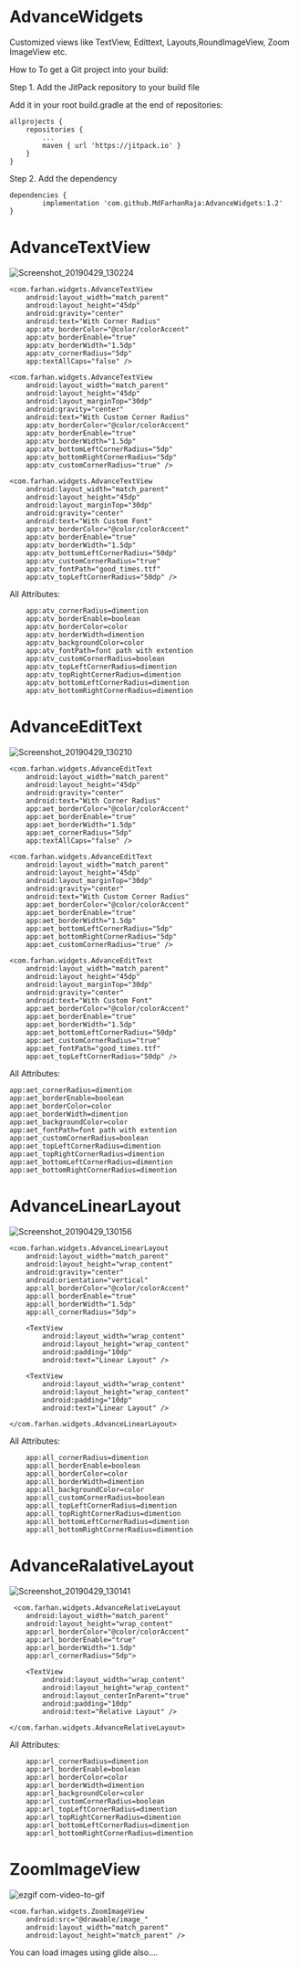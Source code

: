 # AdvanceWidgets
Customized views like TextView, Edittext, Layouts,RoundImageView, Zoom ImageView etc.

How to
To get a Git project into your build:

Step 1. Add the JitPack repository to your build file

Add it in your root build.gradle at the end of repositories:

	allprojects {
		repositories {
			...
			maven { url 'https://jitpack.io' }
		}
	}
  
Step 2. Add the dependency

	dependencies {
	        implementation 'com.github.MdFarhanRaja:AdvanceWidgets:1.2'
	}
  



# AdvanceTextView

![Screenshot_20190429_130224](https://user-images.githubusercontent.com/18304656/56882714-0c875800-6a82-11e9-8f67-4b6037a17570.jpg)

    <com.farhan.widgets.AdvanceTextView
        android:layout_width="match_parent"
        android:layout_height="45dp"
        android:gravity="center"
        android:text="With Corner Radius"
        app:atv_borderColor="@color/colorAccent"
        app:atv_borderEnable="true"
        app:atv_borderWidth="1.5dp"
        app:atv_cornerRadius="5dp"
        app:textAllCaps="false" />

    <com.farhan.widgets.AdvanceTextView
        android:layout_width="match_parent"
        android:layout_height="45dp"
        android:layout_marginTop="30dp"
        android:gravity="center"
        android:text="With Custom Corner Radius"
        app:atv_borderColor="@color/colorAccent"
        app:atv_borderEnable="true"
        app:atv_borderWidth="1.5dp"
        app:atv_bottomLeftCornerRadius="5dp"
        app:atv_bottomRightCornerRadius="5dp"
        app:atv_customCornerRadius="true" />

    <com.farhan.widgets.AdvanceTextView
        android:layout_width="match_parent"
        android:layout_height="45dp"
        android:layout_marginTop="30dp"
        android:gravity="center"
        android:text="With Custom Font"
        app:atv_borderColor="@color/colorAccent"
        app:atv_borderEnable="true"
        app:atv_borderWidth="1.5dp"
        app:atv_bottomLeftCornerRadius="50dp"
        app:atv_customCornerRadius="true"
        app:atv_fontPath="good_times.ttf"
        app:atv_topLeftCornerRadius="50dp" />
	
All Attributes:

        app:atv_cornerRadius=dimention
        app:atv_borderEnable=boolean
        app:atv_borderColor=color
        app:atv_borderWidth=dimention
        app:atv_backgroundColor=color
        app:atv_fontPath=font path with extention
        app:atv_customCornerRadius=boolean
        app:atv_topLeftCornerRadius=dimention
        app:atv_topRightCornerRadius=dimention
        app:atv_bottomLeftCornerRadius=dimention
        app:atv_bottomRightCornerRadius=dimention


# AdvanceEditText

![Screenshot_20190429_130210](https://user-images.githubusercontent.com/18304656/56882851-80296500-6a82-11e9-9cf2-0ccf8a23120a.jpg)


    <com.farhan.widgets.AdvanceEditText
        android:layout_width="match_parent"
        android:layout_height="45dp"
        android:gravity="center"
        android:text="With Corner Radius"
        app:aet_borderColor="@color/colorAccent"
        app:aet_borderEnable="true"
        app:aet_borderWidth="1.5dp"
        app:aet_cornerRadius="5dp"
        app:textAllCaps="false" />

    <com.farhan.widgets.AdvanceEditText
        android:layout_width="match_parent"
        android:layout_height="45dp"
        android:layout_marginTop="30dp"
        android:gravity="center"
        android:text="With Custom Corner Radius"
        app:aet_borderColor="@color/colorAccent"
        app:aet_borderEnable="true"
        app:aet_borderWidth="1.5dp"
        app:aet_bottomLeftCornerRadius="5dp"
        app:aet_bottomRightCornerRadius="5dp"
        app:aet_customCornerRadius="true" />

    <com.farhan.widgets.AdvanceEditText
        android:layout_width="match_parent"
        android:layout_height="45dp"
        android:layout_marginTop="30dp"
        android:gravity="center"
        android:text="With Custom Font"
        app:aet_borderColor="@color/colorAccent"
        app:aet_borderEnable="true"
        app:aet_borderWidth="1.5dp"
        app:aet_bottomLeftCornerRadius="50dp"
        app:aet_customCornerRadius="true"
        app:aet_fontPath="good_times.ttf"
        app:aet_topLeftCornerRadius="50dp" />
	
All Attributes:

	app:aet_cornerRadius=dimention
	app:aet_borderEnable=boolean
	app:aet_borderColor=color
	app:aet_borderWidth=dimention
	app:aet_backgroundColor=color
	app:aet_fontPath=font path with extention
	app:aet_customCornerRadius=boolean
	app:aet_topLeftCornerRadius=dimention
	app:aet_topRightCornerRadius=dimention
	app:aet_bottomLeftCornerRadius=dimention
	app:aet_bottomRightCornerRadius=dimention

# AdvanceLinearLayout

![Screenshot_20190429_130156](https://user-images.githubusercontent.com/18304656/56882849-7f90ce80-6a82-11e9-9628-f37686d7ca08.jpg)

    <com.farhan.widgets.AdvanceLinearLayout
        android:layout_width="match_parent"
        android:layout_height="wrap_content"
        android:gravity="center"
        android:orientation="vertical"
        app:all_borderColor="@color/colorAccent"
        app:all_borderEnable="true"
        app:all_borderWidth="1.5dp"
        app:all_cornerRadius="5dp">

        <TextView
            android:layout_width="wrap_content"
            android:layout_height="wrap_content"
            android:padding="10dp"
            android:text="Linear Layout" />

        <TextView
            android:layout_width="wrap_content"
            android:layout_height="wrap_content"
            android:padding="10dp"
            android:text="Linear Layout" />

    </com.farhan.widgets.AdvanceLinearLayout>
    
All Attributes:

        app:all_cornerRadius=dimention
        app:all_borderEnable=boolean
        app:all_borderColor=color
        app:all_borderWidth=dimention
        app:all_backgroundColor=color
        app:all_customCornerRadius=boolean
        app:all_topLeftCornerRadius=dimention
        app:all_topRightCornerRadius=dimention
        app:all_bottomLeftCornerRadius=dimention
        app:all_bottomRightCornerRadius=dimention

# AdvanceRalativeLayout

![Screenshot_20190429_130141](https://user-images.githubusercontent.com/18304656/56882852-80296500-6a82-11e9-8757-e6dcae2b4221.jpg)

     <com.farhan.widgets.AdvanceRelativeLayout
        android:layout_width="match_parent"
        android:layout_height="wrap_content"
        app:arl_borderColor="@color/colorAccent"
        app:arl_borderEnable="true"
        app:arl_borderWidth="1.5dp"
        app:arl_cornerRadius="5dp">

        <TextView
            android:layout_width="wrap_content"
            android:layout_height="wrap_content"
            android:layout_centerInParent="true"
            android:padding="10dp"
            android:text="Relative Layout" />

    </com.farhan.widgets.AdvanceRelativeLayout>
    
 All Attributes:

        app:arl_cornerRadius=dimention
        app:arl_borderEnable=boolean
        app:arl_borderColor=color
        app:arl_borderWidth=dimention
        app:arl_backgroundColor=color
        app:arl_customCornerRadius=boolean
        app:arl_topLeftCornerRadius=dimention
        app:arl_topRightCornerRadius=dimention
        app:arl_bottomLeftCornerRadius=dimention
        app:arl_bottomRightCornerRadius=dimention
	
	
# ZoomImageView

![ezgif com-video-to-gif](https://user-images.githubusercontent.com/18304656/56883646-eadba000-6a84-11e9-8a82-56498b09efed.gif)

    <com.farhan.widgets.ZoomImageView
        android:src="@drawable/image_"
        android:layout_width="match_parent"
        android:layout_height="match_parent" />
	
You can load images using glide also....

